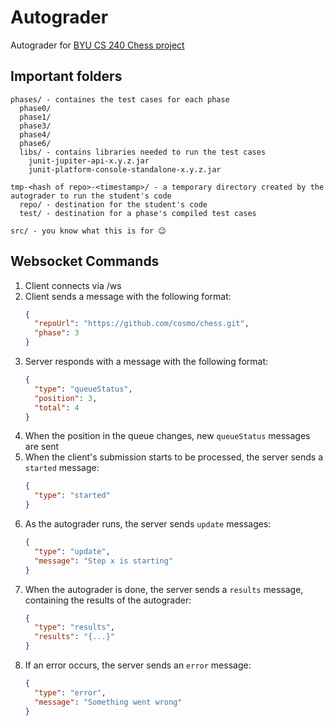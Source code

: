 # Autograder
Autograder for [BYU CS 240 Chess project](https://github.com/softwareconstruction240/softwareconstruction/blob/main/chess/chess.md#readme)

## Important folders
```
phases/ - containes the test cases for each phase
  phase0/
  phase1/
  phase3/
  phase4/
  phase6/
  libs/ - contains libraries needed to run the test cases
    junit-jupiter-api-x.y.z.jar
    junit-platform-console-standalone-x.y.z.jar
  
tmp-<hash of repo>-<timestamp>/ - a temporary directory created by the autograder to run the student's code
  repo/ - destination for the student's code
  test/ - destination for a phase's compiled test cases
  
src/ - you know what this is for 😉
```

## Websocket Commands

1. Client connects via /ws
2. Client sends a message with the following format:
    ```json
    {
      "repoUrl": "https://github.com/cosmo/chess.git",
      "phase": 3
    }
    ```
3. Server responds with a message with the following format:
    ```json
    {
      "type": "queueStatus",
      "position": 3,
      "total": 4
    }
   ```
4. When the position in the queue changes, new `queueStatus` messages are sent
5. When the client's submission starts to be processed, the server sends a `started` message:
    ```json
    {
      "type": "started"
    }
    ```
6. As the autograder runs, the server sends `update` messages:
    ```json
    {
      "type": "update",
      "message": "Step x is starting"
    }
    ```
7. When the autograder is done, the server sends a `results` message, containing the results of the autograder:
    ```json
    {
      "type": "results",
      "results": "{...}"
    }
    ```
8. If an error occurs, the server sends an `error` message:
    ```json
    {
      "type": "error",
      "message": "Something went wrong"
    }
    ```
